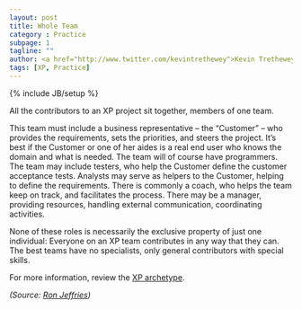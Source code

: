 ```yaml
---
layout: post
title: Whole Team
category : Practice
subpage: 1
tagline: ""
author: <a href="http://www.twitter.com/kevintrethewey">Kevin Trethewey</a>
tags: [XP, Practice]
---
```

{% include JB/setup %}

All the contributors to an XP project sit together, members of one team. 

This team must include a business representative – the “Customer” – who provides the requirements, sets the priorities, and steers the project. It’s best if the Customer or one of her aides is a real end user who knows the domain and what is needed. The team will of course have programmers. The team may include testers, who help the Customer define the customer acceptance tests. Analysts may serve as helpers to the Customer, helping to define the requirements. There is commonly a coach, who helps the team keep on track, and facilitates the process. There may be a manager, providing resources, handling external communication, coordinating activities. 

None of these roles is necessarily the exclusive property of just one individual: Everyone on an XP team contributes in any way that they can. The best teams have no specialists, only general contributors with special skills.

For more information, review the [XP archetype](/archetype/XP).

*(Source: [Ron Jeffries](http://ronjeffries.com/xprog/what-is-extreme-programming))*
